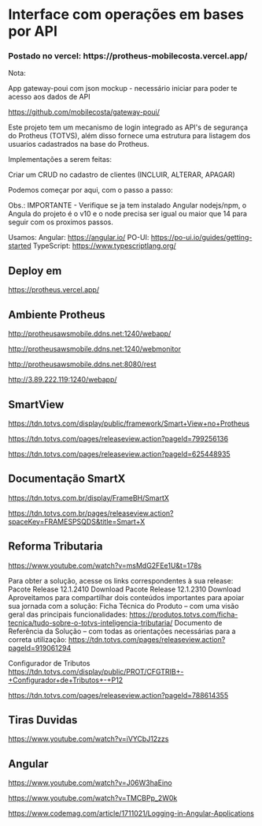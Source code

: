 <h1> Interface com operações em bases por API</h1> 

<h3>Postado no vercel: https://protheus-mobilecosta.vercel.app/ </h3>

Nota: 

App gateway-poui com json mockup - necessário iniciar para poder te acesso aos dados de API

https://github.com/mobilecosta/gateway-poui/


Este projeto tem um mecanismo de login integrado as API's de segurança do Protheus (TOTVS), além disso fornece uma estrutura para listagem dos usuarios cadastrados na base do Protheus.

Implementações a serem feitas:

Criar um CRUD no cadastro de clientes
(INCLUIR, ALTERAR, APAGAR)

Podemos começar por aqui, com o passo a passo:

Obs.: IMPORTANTE - Verifique se ja tem instalado Angular nodejs/npm, o Angula do projeto é o v10 e o node precisa ser igual ou maior que 14 para seguir com os proximos passos.

Usamos: 
Angular: https://angular.io/
PO-UI: https://po-ui.io/guides/getting-started
TypeScript: https://www.typescriptlang.org/

## Deploy em
https://protheus.vercel.app/

## Ambiente Protheus
http://protheusawsmobile.ddns.net:1240/webapp/

http://protheusawsmobile.ddns.net:1240/webmonitor

http://protheusawsmobile.ddns.net:8080/rest

http://3.89.222.119:1240/webapp/

## SmartView
https://tdn.totvs.com/display/public/framework/Smart+View+no+Protheus

https://tdn.totvs.com/pages/releaseview.action?pageId=799256136

https://tdn.totvs.com/pages/releaseview.action?pageId=625448935

## Documentação SmartX

https://tdn.totvs.com.br/display/FrameBH/SmartX

https://tdn.totvs.com.br/pages/releaseview.action?spaceKey=FRAMESPSQDS&title=Smart+X

## Reforma Tributaria

https://www.youtube.com/watch?v=msMdG2FEe1U&t=178s

Para obter a solução, acesse os links correspondentes à sua release:
Pacote Release 12.1.2410
Download
Pacote Release 12.1.2310
Download
Aproveitamos para compartilhar dois conteúdos importantes para apoiar sua jornada com a solução:
Ficha Técnica do Produto – com uma visão geral das principais funcionalidades:
https://produtos.totvs.com/ficha-tecnica/tudo-sobre-o-totvs-inteligencia-tributaria/
Documento de Referência da Solução – com todas as orientações necessárias para a correta utilização:
https://tdn.totvs.com/pages/releaseview.action?pageId=919061294

Configurador de Tributos
https://tdn.totvs.com/display/public/PROT/CFGTRIB+-+Configurador+de+Tributos+-+P12

https://tdn.totvs.com/pages/releaseview.action?pageId=788614355


## Tiras Duvidas
https://www.youtube.com/watch?v=iVYCbJ12zzs


## Angular
https://www.youtube.com/watch?v=J06W3haEino

https://www.youtube.com/watch?v=TMCBPp_2W0k

https://www.codemag.com/article/1711021/Logging-in-Angular-Applications
